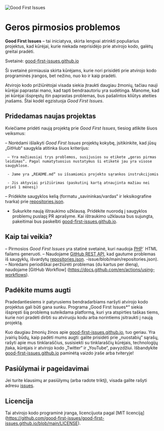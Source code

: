 ![Good First Issues](https://github.com/Krishna01work/good-first-issues.github.io/blob/f5ac4b7f8543913637057e166638f1735512434c/assets/github/social-preview.png)

# Geros pirmosios problemos

**Good First Issues** – tai iniciatyva, skirta lengvai atrinkti populiarius projektus, kad kūrėjai, kurie niekada neprisidėjo prie atvirojo kodo, galėtų greitai pradėti.

Svetainė: [good-first-issues.github.io](https://good-first-issues.github.io)

Ši svetainė pirmiausia skirta kūrėjams, kurie nori prisidėti prie atvirojo kodo programinės įrangos, bet nežino, nuo ko ir kaip pradėti.

Atvirojo kodo prižiūrėtojai visada siekia įtraukti daugiau žmonių, tačiau nauji kūrėjai paprastai mano, kad tapti bendraautoriu yra sudėtinga. Manome, kad jei kūrėjai išspręstų itin paprastas problemas, bus pašalintos kliūtys ateities įnašams. Štai kodėl egzistuoja *Good First Issues*.

## Pridedamas naujas projektas

Kviečiame pridėti naują projektą prie *Good First Issues*, tiesiog atlikite šiuos veiksmus:

– Norėdami išlaikyti *Good First Issues* projektų kokybę, įsitikinkite, kad jūsų „GitHub“ saugykla atitinka šiuos kriterijus:

     – Yra mažiausiai trys problemos, susijusios su etikete „geras pirmas leidimas“. Pagal numatytuosius nustatymus ši etiketė jau yra visose saugyklose.

     - Jame yra „README.md“ su išsamiomis projekto sąrankos instrukcijomis

     - Jis aktyviai prižiūrimas (paskutinį kartą atnaujinta mažiau nei prieš 1 mėnesį)

– Pridėkite saugyklos kelią (formatu „savininkas/vardas“ ir leksikografine tvarka) prie [repositories.json](https://github.com/gomzyakov/good-first-issue/blob/main/repositories.json).

- Sukurkite naują ištraukimo užklausą. Pridėkite nuorodą į saugyklos problemų puslapį PR aprašyme. Kai ištraukimo užklausa bus sujungta, pakeitimai bus paskelbti [good-first-issues.github.io](https://good-first-issues.github.io).

## Kaip tai veikia?

– Pirmosios *Good First Issues* yra statinė svetainė, kuri naudoja [PHP](https://www.php.net)` HTML failams generuoti.
– Naudojame [GitHub REST API](https://docs.github.com/en/rest), kad gautume problemas iš saugyklų, išvardytų [repositories.json](https://github.com/gomzyakov/good-first). -issue/blob/main/repositories.json).
– Norėdami periodiškai peržiūrėti problemas (du kartus per dieną), naudojame [GitHub Workflow] (https://docs.github.com/en/actions/using-workflows).

## Padėkite mums augti

Pradedantiesiems ir patyrusiems bendradarbiams naršyti atvirojo kodo projektus gali būti gana sunku. Programa „Good First Issues*“ siekia išspręsti šią problemą suteikdama platformą, kuri yra atspirties taškas tiems, kurie nori pradėti dirbti su atviruoju kodu arba norintiems įsitraukti į naują projektą.

Kuo daugiau žmonių žinos apie [good-first-issues.github.io](https://good-first-issues.github.io), tuo geriau. Yra įvairių būdų, kaip padėti mums augti: galite prisidėti prie „nuostabių“ sąrašų, rašyti apie mus tinklaraščius, susisiekti su tinklaraščių kūrėjais, technologijų įtaka, kūrėjais ir atvirojo kodo „Twitter“ ir „YouTube“, pavyzdžiui. Išbandykite [good-first-issues.github.io](https://good-first-issues.github.io) paminėtą vaizdo įraše arba tviteryje!

## Pasiūlymai ir pageidavimai

Jei turite klausimų ar pasiūlymų (arba radote triktį), visada galite rašyti adresu [issues](https://github.com/good-first-issues/good-first-issues.github.io/issues).

## Licencija

Tai atvirojo kodo programinė įranga, licencijuota pagal [MIT licenciją] (https://github.com/good-first-issues/good-first-issues.github.io/blob/main/LICENSE).